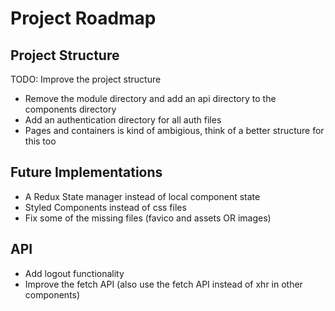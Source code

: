 # Project Roadmap

## Project Structure
TODO: Improve the project structure
- Remove the module directory and add an api directory to the components directory
- Add an authentication directory for all auth files
- Pages and containers is kind of ambigious, think of a better structure for this too

## Future Implementations
- A Redux State manager instead of local component state
- Styled Components instead of css files
- Fix some of the missing files (favico and assets OR images)

## API
- Add logout functionality
- Improve the fetch API (also use the fetch API instead of xhr in other components)